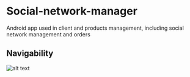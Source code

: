 # Social-network-manager
Android app used in client and products management, including social network management and orders

## Navigability

![alt text](https://drive.google.com/file/d/1sbntjpAKG9k-_jtwSvLqz3OQm8HmzSXN/view?usp=sharing)


